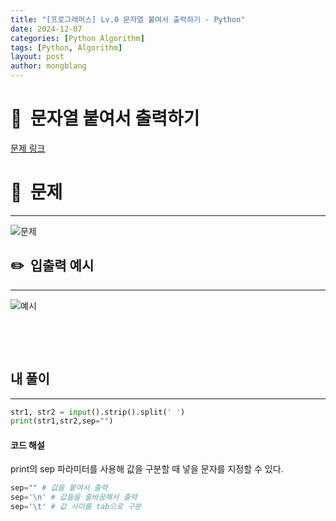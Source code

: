 ```yaml
---
title: "[프로그래머스] Lv.0 문자열 붙여서 출력하기 - Python"
date: 2024-12-07  
categories: [Python Algorithm]
tags: [Python, Algorithm]
layout: post
author: mongblang
---
```


# 📌&nbsp; **문자열 붙여서 출력하기**
[문제 링크](https://school.programmers.co.kr/learn/courses/30/lessons/181946)  

# 📝&nbsp; **문제**
---
![문제](https://github.com/user-attachments/assets/84b973ca-38b0-46c5-97a7-a1a918a001ed)


## ✏️&nbsp; **입출력 예시**
---
![예시](https://github.com/user-attachments/assets/89802a8d-abc6-4d5f-a32d-34a56715e916)  

&nbsp;  

&nbsp;   




## **내 풀이**  
---  

```python
str1, str2 = input().strip().split(' ')
print(str1,str2,sep="")
```


#### **코드 해설**  
print의 sep 파라미터를 사용해 값을 구분할 때 넣을 문자를 지정할 수 있다.  

```python
sep="" # 값을 붙여서 출력
sep='\n' # 값들을 줄바꿈해서 출력 
sep='\t' # 값 사이를 tab으로 구분
```

&nbsp;   